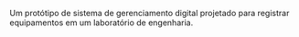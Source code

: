 Um protótipo de sistema de gerenciamento digital projetado para registrar equipamentos em um laboratório de engenharia.
